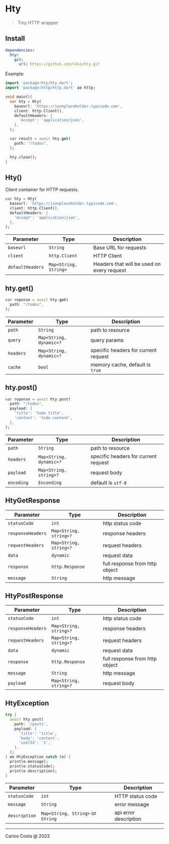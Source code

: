 # Hty

>Tiny HTTP wrapper

## Install

```yaml
dependencies:
  hty:
    git:
      url: https://github.com/C4co/hty.git
```

Example:

```dart
import 'package:hty/hty.dart';
import 'package:http/http.dart' as http;

void main(){
  var hty = Hty(
    baseurl: 'https://jsonplaceholder.typicode.com',
    client: http.Client(),
    defaultHeaders: {
      'Accept': 'application/json',
    },
  );

  var result = await hty.get(
    path: "/todos",
  );

  hty.close();
}
```

## Hty()

Client container for HTTP requests.

```dart
var hty = Hty(
  baseurl: 'https://jsonplaceholder.typicode.com',
  client: http.Client(),
  defaultHeaders: {
    'Accept': 'application/json',
  },
);
```

| Parameter        | Type                  | Description                                |
| ---------------- | --------------------- | ------------------------------------------ |
| `baseurl`        | `String`              | Base URL for requests                      |
| `client`         | `http.Client`         | HTTP Client                                |
| `defaultHeaders` | `Map<String, String>` | Headers that will be used on every request |

## hty.get()

```dart
var reponse = await hty.get(
  path: "/todos",
);
```

| Parameter | Type                    | Description                          |
| --------- | ----------------------- | ------------------------------------ |
| `path`    | `String`                | path to resource                     |
| `query`   | `Map<String, dynamic>?` | query params                         |
| `headers` | `Map<String, dynamic>?` | specific headers for current request |
| `cache`   | `bool`                  | memory cache, default is `true`      |

## hty.post()

```dart
var reponse = await hty.post(
  path: "/todos",
  payload: {
    'title': 'todo title',
    'content': 'todo content',
  },
);
```

| Parameter  | Type                    | Description                          |
| ---------- | ----------------------- | ------------------------------------ |
| `path`     | `String`                | path to resource                     |
| `headers`  | `Map<String, dynamic>?` | specific headers for current request |
| `payload`  | `Map<String, string>?`  | request body                         |
| `encoding` | `Enconding`             | default is `utf-8`                   |

## HtyGetResponse

| Parameter         | Type                   | Description                    |
| ----------------- | ---------------------- | ------------------------------ |
| `statusCode`      | `int`                  | http status code               |
| `responseHeaders` | `Map<String, string>?` | response headers               |
| `requestHeaders`  | `Map<String, string>?` | request headers                |
| `data`            | `dynamic`              | request data                   |
| `response`        | `http.Response`        | full response from http object |
| `message`         | `String`               | http message                   |

## HtyPostResponse

| Parameter         | Type                   | Description                    |
| ----------------- | ---------------------- | ------------------------------ |
| `statusCode`      | `int`                  | http status code               |
| `responseHeaders` | `Map<String, string>?` | response headers               |
| `requestHeaders`  | `Map<String, string>?` | request headers                |
| `data`            | `dynamic`              | request data                   |
| `response`        | `http.Response`        | full response from http object |
| `message`         | `String`               | http message                   |
| `payload`         | `Map<String, string>?` | request body                   |

## HtyException

```dart
try {
  await hty.post(
    path: '/posts',
    payload: {
      'title': 'title',
      'body': 'content',
      'userId': '1',
    },
  );
} on HtyException catch (e) {
  print(e.message);
  print(e.statusCode);
  print(e.description);
}
```

| Parameter     | Type                              | Description           |
| ------------- | --------------------------------- | --------------------- |
| `statusCode`  | `int`                             | HTTP status code      |
| `message`     | `String`                          | error message         |
| `description` | `Map<String, String>` or `String` | api error description |

---

Carlos Costa @ 2023
